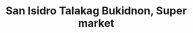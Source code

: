 ---
title: "San Isidro Talakag Bukidnon, Super market"
url: /talakag/san-isidro-talakag-bukidnon-super-market/
shop: Supermarkt
---